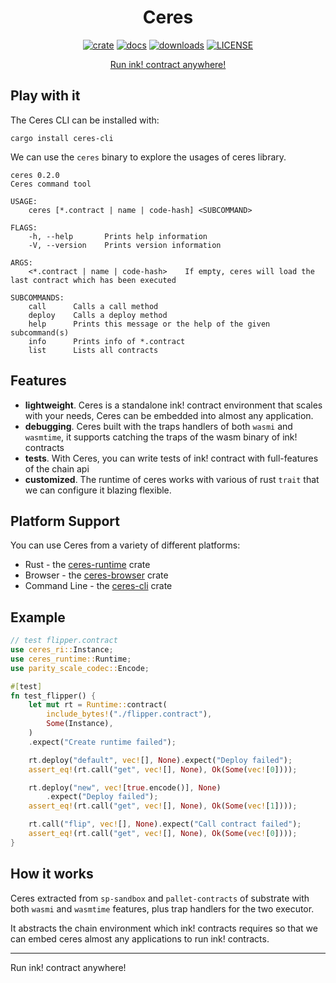 <div align="center">
<h1 align="center">
Ceres
</h1>

[![crate][a1]][a2] [![docs][c1]][c2] [![downloads][d1]][d2] [![LICENSE][e1]][e2] 

[a1]: https://img.shields.io/crates/v/ceres-runtime.svg
[a2]: https://crates.io/crates/ceres-runtime
[c1]: https://img.shields.io/badge/current-docs-brightgreen.svg
[c2]: https://docs.rs/ceres-runtime
[d1]: https://img.shields.io/crates/d/ceres-runtime.svg
[d2]: https://crates.io/crates/ceres-runtime
[e1]: https://img.shields.io/crates/l/ceres-runtime.svg
[e2]: https://choosealicense.com/licenses/apache-2.0/

[Run ink! contract anywhere!](https://patractlabs.github.io/ceres/)

</div>

## Play with it

The Ceres CLI can be installed with:

```
cargo install ceres-cli
```

We can use the `ceres` binary to explore the usages of ceres library.

```
ceres 0.2.0
Ceres command tool

USAGE:
    ceres [*.contract | name | code-hash] <SUBCOMMAND>

FLAGS:
    -h, --help       Prints help information
    -V, --version    Prints version information

ARGS:
    <*.contract | name | code-hash>    If empty, ceres will load the last contract which has been executed

SUBCOMMANDS:
    call      Calls a call method
    deploy    Calls a deploy method
    help      Prints this message or the help of the given subcommand(s)
    info      Prints info of *.contract
    list      Lists all contracts
```

## Features

* **lightweight**. Ceres is a standalone ink! contract environment that scales with your needs, 
Ceres can be embedded into almost any application.
* **debugging**. Ceres built with the traps handlers of both `wasmi` and `wasmtime`, it supports
catching the traps of the wasm binary of ink! contracts
* **tests**. With Ceres, you can write tests of ink! contract with full-features of the chain api
* **customized**. The runtime of ceres works with various of rust `trait` that we can configure it 
blazing flexible.


## Platform Support

You can use Ceres from a variety of different platforms:

* Rust - the [ceres-runtime][ceres-runtime] crate
* Browser - the [ceres-browser][ceres-browser] crate
* Command Line - the [ceres-cli][ceres-cli] crate

## Example

```rust
// test flipper.contract
use ceres_ri::Instance;
use ceres_runtime::Runtime;
use parity_scale_codec::Encode;

#[test]
fn test_flipper() {
    let mut rt = Runtime::contract(
        include_bytes!("./flipper.contract"),
        Some(Instance),
    )
    .expect("Create runtime failed");

    rt.deploy("default", vec![], None).expect("Deploy failed");
    assert_eq!(rt.call("get", vec![], None), Ok(Some(vec![0])));

    rt.deploy("new", vec![true.encode()], None)
        .expect("Deploy failed");
    assert_eq!(rt.call("get", vec![], None), Ok(Some(vec![1])));

    rt.call("flip", vec![], None).expect("Call contract failed");
    assert_eq!(rt.call("get", vec![], None), Ok(Some(vec![0])));
}
```

## How it works

Ceres extracted from `sp-sandbox` and `pallet-contracts` of substrate
with both `wasmi` and `wasmtime` features, plus trap handlers for the
two executor.

It abstracts the chain environment which ink! contracts requires so
that we can embed ceres almost any applications to run ink! contracts.


---

Run ink! contract anywhere!


[ceres-runtime]: https://github.com/patractlabs/ceres/tree/master/crates/runtime
[ceres-browser]: https://github.com/patractlabs/ceres/tree/master/browser
[ceres-cli]: https://github.com/patractlabs/ceres/tree/master/cli
